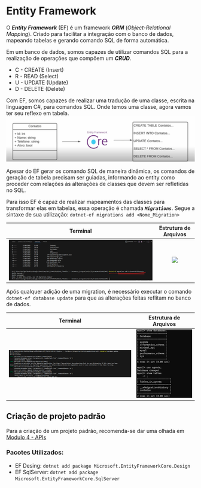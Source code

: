 # Entity Framework

O ***Entity Framework*** (EF) é um framework ***ORM*** (*Object-Relational Mapping*). Criado para facilitar a integração com o banco de dados, mapeando tabelas e gerando comando SQL de forma automática.

Em um banco de dados, somos capazes de utilizar comandos SQL para a realização de operações que compõem um ***CRUD***.
- C - CREATE (Insert)
- R - READ (Select)
- U - UPDATE (Update)
- D - DELETE (Delete)

Com EF, somos capazes de realizar uma tradução de uma classe, escrita na linguagem C#, para comandos SQL. Onde temos uma classe, agora vamos ter seu reflexo em tabela.
![](Images/Pasted%20image%2020250821203433.png)  

Apesar do EF gerar os comando SQL de maneira dinâmica, os comandos de geração de tabela precisam ser guiadas, informando ao entity como proceder com relações às alterações de classes que devem ser refletidas no SQL. 

Para isso EF é capaz de realizar mapeamentos das classes para transformar elas em tabelas, essa operação é chamada ***`Migrations`***. Segue a sintaxe de sua utilização: `dotnet-ef migrations add <Nome_Migration>`

|         Terminal         |  Estrutura de Arquivos  |
| :----------------------: | :---------------------: |
| ![](Images/terminal.png) | ![](arvoreArquivos.png) |

Após qualquer adição de uma migration, é necessário executar o comando `dotnet-ef database update` para que as alterações feitas reflitam no banco de dados.


|            Terminal            | Estrutura de Arquivos |
| :----------------------------: | :-------------------: |
| ![](Images/databaseUpdate.png) | ![](Images/mysql.png) |

## Criação de projeto padrão

Para a criação de um projeto padrão, recomenda-se dar uma olhada em [Modulo 4 - APIs](https://github.com/DDMory/BootCamps_Routes/tree/main/BootCamps/GFT_STARTER/EDICAO_7/Modulo%204%20-%20APIs)

### Pacotes Utilizados:

- EF Desing: ``dotnet add package Microsoft.EntityFrameworkCore.Design``
- EF SqlServer: ``dotnet add package Microsoft.EntityFrameworkCore.SqlServer``
